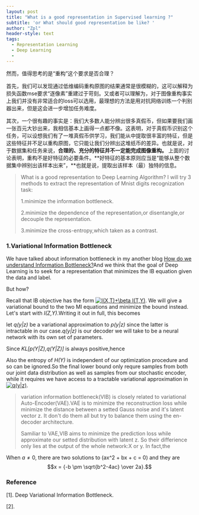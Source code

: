 ```yaml
---
layout: post
title: "What is a good representation in Supervised learning ?"
subtitle: 'or What should good representation be like? '
author: "Zpl"
header-style: text
tags:
  - Representation Learning
  - Deep Learning
  - 
---
```

然而，值得思考的是“重构”这个要求是否合理？

首先，我们可以发现通过低维编码重构原图的结果通常是很模糊的，这可以解释为损失函数mse要求“逐像素”重建过于苛刻。又或者可以理解为，对于图像重构事实上我们并没有非常适合的loss可以选用，最理想的方法是用对抗网络训练一个判别器出来，但是这会进一步增加任务难度。

其次，一个很有趣的事实是：我们大多数人能分辨出很多真假币，但如果要我们画一张百元大钞出来，我相信基本上画得一点都不像。这表明，对于真假币识别这个任务，可以设想我们有了一堆真假币供学习，我们能从中提取很丰富的特征，但是这些特征并不足以重构原图，它只能让我们分辨出这堆纸币的差异。也就是说，对于数据集和任务来说，**合理的、充分的特征并不一定能完成图像重构。**
上面的讨论表明，重构不是好特征的必要条件。**好特征的基本原则应当是“能够从整个数据集中辨别出该样本出来”，**也就是说，提取出该样本（最）独特的信息。

> What is a good representation to Deep Learning Algorithm?
> I will try 3 methods to extract the representation of Mnist digits recognization task:
> 
> 1.minimize the information bottleneck.
> 
> 2.minimize the dependence of the representation,or disentangle,or decouple the representation.
> 
> 3.minimize the cross-entropy,which taken as a contrast.




### 1.Variational Information Bottleneck

We have talked about information bottleneck in my another blog [How do we understand Information Bottleneck?](https://plzhai.github.io/2018/12/03/information-bottleneck/)And we think that the goal of Deep Learning is to seek for a representation that minimizes the IB equation given the data and label.

But how? 

Recall that IB objective has the form 
<a href="https://www.codecogs.com/eqnedit.php?latex=\dpi{80}&space;I(X,T)&plus;\beta&space;I(T,Y)" target="_blank"><img src="https://latex.codecogs.com/gif.latex?\dpi{80}&space;I(X,T)&plus;\beta&space;I(T,Y)" title="I(X,T)+\beta I(T,Y)" /></a>.
We will give a variational bound to the two MI equations and minimize the bound instead.
Let's start with *I(Z,Y)*.Writing it out in full, this becomes

[](/img/in-post/IZY.jpg)
let *q(y|z)* be a variational approximation to *p(y|z)* since the latter is intractable in our case.*q(y|z)* is our decoder we will take to be a neural network with its own set of parameters.

Since *KL[p(Y|Z),q(Y|Z)]* is always positive,hence

[](/img/in-post/IZY_LB.jpg)

Also the entropy of *H(Y)* is independent of our optimization procedure and so can be ignored.So the final lower bound only requre samples from both our joint data distribution as well as samples from our stochastic encoder, while it requires we have access to a tractable variational approximation in 
<a href="https://www.codecogs.com/eqnedit.php?latex=\inline&space;\dpi{100}&space;q(y|z)" target="_blank"><img src="https://latex.codecogs.com/gif.latex?\inline&space;\dpi{100}&space;q(y|z)" title="q(y|z)" /></a>.



>variation information bottleneck(VIB) is closely related to variational Auto-Encoder(VAE).VAE is to minimize the reconstruction loss while minimize the distance between a setted Gauss noise and it's latent vector z. It don't do them all but try to balance them using the en-decoder architecture. 
>
>Samiliar to VAE,VIB aims to minimize the prediction loss while approximate our setted distribution with latent z.
>So their differience only lies at the output of the whole network:X or y.
In fact,the 







When $a \ne 0$, there are two solutions to \(ax^2 + bx + c = 0\) and they are
$$x = {-b \pm \sqrt{b^2-4ac} \over 2a}.$$










### Reference

[1]. Deep Variational Information Bottleneck.

[2].
